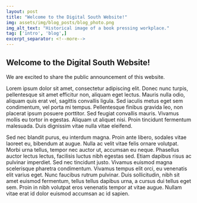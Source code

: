 ```yaml
---
layout: post
title: "Welcome to the Digital South Website!"
img: assets/img/blog_posts/blog_photo.png
img_alt_text: "Historical image of a book pressing workplace."
tag: ['intro', 'blog',]
excerpt_separator: <!--more-->
---
```


## Welcome to the Digital South Website! 

We are excited to share the public announcement of this website.

<!--more-->

Lorem ipsum dolor sit amet, consectetur adipiscing elit. Donec nunc turpis, pellentesque sit amet efficitur non, aliquam eget lectus. Mauris nulla odio, aliquam quis erat vel, sagittis convallis ligula. Sed iaculis metus eget sem condimentum, vel porta mi tempus. Pellentesque finibus gravida leo, non placerat ipsum posuere porttitor. Sed feugiat convallis mauris. Vivamus mollis eu tortor in egestas. Aliquam ut aliquet nisi. Proin tincidunt fermentum malesuada. Duis dignissim vitae nulla vitae eleifend.

Sed nec blandit purus, eu interdum magna. Proin ante libero, sodales vitae laoreet eu, bibendum at augue. Nulla ac velit vitae felis ornare volutpat. Morbi urna tellus, tempor nec auctor ut, accumsan eu neque. Phasellus auctor lectus lectus, facilisis luctus nibh egestas sed. Etiam dapibus risus ac pulvinar imperdiet. Sed nec tincidunt justo. Vivamus euismod magna scelerisque pharetra condimentum. Vivamus tempus elit orci, eu venenatis elit varius eget. Nunc faucibus rutrum pulvinar. Duis sollicitudin, nibh sit amet euismod fermentum, tellus tellus dapibus urna, a cursus dui tellus eget sem. Proin in nibh volutpat eros venenatis tempor at vitae augue. Nullam vitae erat id dolor euismod accumsan ac id sapien.